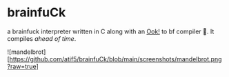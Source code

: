 # brainfuCk
a brainfuck interpreter written in C along with an [Ook!](https://esolangs.org/wiki/Ook!) to bf compiler :banana:. It compiles _ahead of time_.


![mandelbrot][https://github.com/atif5/brainfuCk/blob/main/screenshots/mandelbrot.png?raw=true]
